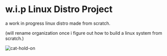 # w.i.p Linux Distro Project
a work in progress linux distro made from scratch.

(will rename organization once i figure out how to build a linux system from scratch.)

![cat-hold-on](https://github.com/Layne-s-Testing-GitHub-Organization/.github/assets/75762177/d1f02027-8086-42ac-a383-971a17fc7016)
